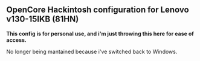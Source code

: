 ## OpenCore Hackintosh configuration for Lenovo v130-15IKB (81HN)

**This config is for personal use, and i'm just throwing this here for ease of access.**

No longer being mantained because i've switched back to Windows.
